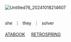 ![Untitled76_20241018214607](https://github.com/user-attachments/assets/705f234d-95f8-42b8-a158-dfd64ca31fd3)

⠀⠀ㅤㅤㅤㅤㅤㅤㅤㅤ⠀⠀⠀⠀⠀⠀⠀⠀⠀⠀⠀⠀ㅤ⠀⠀⠀ㅤㅤㅤㅤㅤㅤㅤ she⠀⋮⠀they⠀⋮⠀solver⠀
　　　　　　　　　　　　　　　　　　　　　　　　　ㅤ[ATABOOK](https://cyn.atabook.org/)⠀⠀[RETROSPRING](https://retrospring.net/@rxmriflwr)
